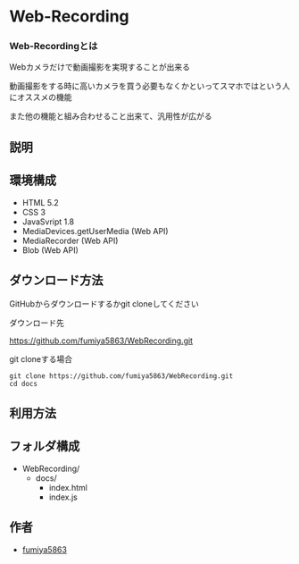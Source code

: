 # Web-Recording
### Web-Recordingとは

Webカメラだけで動画撮影を実現することが出来る

動画撮影をする時に高いカメラを買う必要もなくかといってスマホではという人にオススメの機能

また他の機能と組み合わせること出来て、汎用性が広がる

## 説明

## 環境構成

* HTML 5.2
* CSS 3
* JavaSvript 1.8
* MediaDevices.getUserMedia (Web API)
* MediaRecorder (Web API)
* Blob (Web API)

## ダウンロード方法

GitHubからダウンロードするかgit cloneしてください

ダウンロード先

https://github.com/fumiya5863/WebRecording.git

git cloneする場合
```
git clone https://github.com/fumiya5863/WebRecording.git
cd docs
```

## 利用方法


## フォルダ構成
- WebRecording/
    - docs/
        - index.html
        - index.js

## 作者

* [fumiya5863](https://github.com/fumiya5863)
